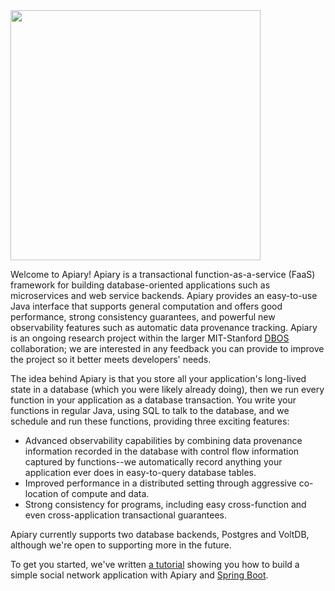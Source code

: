 <img src="https://storage.googleapis.com/apiary_public/apiary_logo_timeburner.png" width="400">

Welcome to Apiary!  Apiary is a transactional function-as-a-service (FaaS) framework for building
database-oriented applications such as microservices and web service backends.
Apiary provides an easy-to-use Java interface that supports general computation
and offers good performance, strong consistency guarantees,
and powerful new observability features such as automatic data provenance tracking.
Apiary is an ongoing research project within the larger MIT-Stanford 
[DBOS](https://dbos-project.github.io/) collaboration;
we are interested in any feedback you can provide to improve the project
so it better meets developers' needs.

The idea behind Apiary is that you store all your application's long-lived state in a database
(which you were likely already doing),
then we run every function in your application as a database transaction.
You write your functions in regular Java, using SQL to talk to the database,
and we schedule and run these functions, providing three exciting features:

* Advanced observability capabilities by combining data provenance information recorded in the database with control flow information captured by functions--we automatically record anything your application ever does in easy-to-query database tables.
* Improved performance in a distributed setting through aggressive co-location of compute and data.
* Strong consistency for programs, including easy cross-function and even cross-application transactional guarantees.

Apiary currently supports two database backends, Postgres and VoltDB, although we're open to
supporting more in the future.

To get you started, we've written 
[a tutorial](https://github.com/DBOS-project/apiary/tree/main/postgres-demo) showing you how to build a simple social network
application with Apiary and [Spring Boot](https://spring.io/projects/spring-boot).
